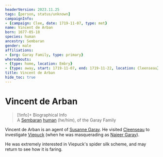 ```yaml
---
headerVersion: 2023.11.25
tags: [person, status/unknown]
campaignInfo:
- {campaign: Clee, date: 1719-11-07, type: met}
name: Vincent de Arban
born: 1677-05-18
species: human
ancestry: Sembaran
gender: male
affiliations:
- {org: Garay Family, type: primary}
whereabouts:
- {type: home, location: Embry}
- {type: away, start: 1719-11-07, end: 1719-11-22, location: Cleenseau}
title: Vincent de Arban
hide_toc: true
---
```

# Vincent de Arban
>[!info]+ Biographical Info  
> A [Sembaran](<../../gazetteer/greater-sembara/sembara/sembara.md>) [human](<../../species/humans/humans.md>) (he/him), of the Garay Family  
>   
>   
>>   
>> 

Vincent de Arban is an agent of [Susanne Garay](<./susanne-garay.md>). He visited [Cleenseau](<../../gazetteer/greater-sembara/sembara/barony-of-aveil/cleenseau-region/cleenseau/cleenseau.md>) to investigate [Viepuck](<../pcs/cleenseau/viepuck.md>) (when he was masquerading as [Najeer Garay](<../pcs/cleenseau/viepuck.md>)). 

He was extremely interested in Viepuck's spider silk scheme, and may return to see how it is faring. 